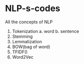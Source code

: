 # NLP-s-codes
All the concepts of NLP
1. Tokenization
   a. word 
   b. sentence
2. Stemming
3. Lemmatization
4. BOW(bag of word)
5. TFIDF()
6. Word2Vec
